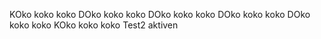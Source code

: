 KOko koko koko
DOko koko koko
DOko koko koko
DOko koko koko
DOko koko koko
KOko koko koko
Test2 aktiven
